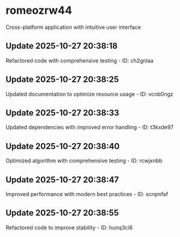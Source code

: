 # romeozrw44
Cross-platform application with intuitive user interface

## Update 2025-10-27 20:38:18
Refactored code with comprehensive testing - ID: ch2gnlaa


## Update 2025-10-27 20:38:25
Updated documentation to optimize resource usage - ID: vcnb0ngz


## Update 2025-10-27 20:38:33
Updated dependencies with improved error handling - ID: t3kxde97


## Update 2025-10-27 20:38:40
Optimized algorithm with comprehensive testing - ID: rcwjxnbb


## Update 2025-10-27 20:38:47
Improved performance with modern best practices - ID: scrqmfaf


## Update 2025-10-27 20:38:55
Refactored code to improve stability - ID: hunq3ci6

